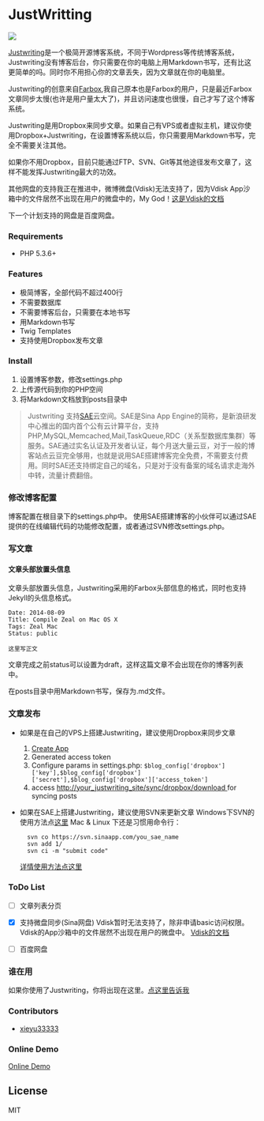 JustWritting
============


![](https://raw.githubusercontent.com/hjue/JustWriting/develop/docs/page.png)

[Justwriting](https://github.com/hjue/JustWriting)是一个极简开源博客系统，不同于Wordpress等传统博客系统，Justwriting没有博客后台，你只需要在你的电脑上用Markdown书写，还有比这更简单的吗。同时你不用担心你的文章丢失，因为文章就在你的电脑里。

Justwriting的创意来自[Farbox](https://www.farbox.com/),我自己原本也是Farbox的用户，只是最近Farbox文章同步太慢(也许是用户量太大了)，并且访问速度也很慢，自己才写了这个博客系统。

Justwriting是用Dropbox来同步文章。如果自己有VPS或者虚拟主机，建议你使用Dropbox+Justwriting，在设置博客系统以后，你只需要用Markdown书写，完全不需要关注其他。

如果你不用Dropbox，目前只能通过FTP、SVN、Git等其他途径发布文章了，这样不能发挥Justwriting最大的功效。

其他网盘的支持我正在推进中，微博微盘(Vdisk)无法支持了，因为Vdisk App沙箱中的文件居然不出现在用户的微盘中的，My God！[这是Vdisk的文档](http://vdisk.weibo.com/developers/index.php?module=api&action=rights#space)

下一个计划支持的网盘是百度网盘。


### Requirements

- PHP 5.3.6+


### Features

- 极简博客，全部代码不超过400行
- 不需要数据库
- 不需要博客后台，只需要在本地书写
- 用Markdown书写
- Twig Templates
- 支持使用Dropbox发布文章

### Install

1. 设置博客参数，修改settings.php
1. 上传源代码到你的PHP空间
2. 将Markdown文档放到posts目录中

> Justwriting 支持[SAE](http://sae.sina.com.cn)云空间。SAE是Sina App Engine的简称，是新浪研发中心推出的国内首个公有云计算平台，支持PHP,MySQL,Memcached,Mail,TaskQueue,RDC（关系型数据库集群）等服务。SAE通过实名认证及开发者认证，每个月送大量云豆，对于一般的博客站点云豆完全够用，也就是说用SAE搭建博客完全免费，不需要支付费用。同时SAE还支持绑定自己的域名，只是对于没有备案的域名请求走海外中转，流量计费翻倍。

### 修改博客配置

博客配置在根目录下的settings.php中。
使用SAE搭建博客的小伙伴可以通过SAE提供的在线编辑代码的功能修改配置，或者通过SVN修改settings.php。

### 写文章

#### 文章头部放置头信息

文章头部放置头信息，Justwriting采用的Farbox头部信息的格式，同时也支持Jekyll的头信息格式。

    Date: 2014-08-09
    Title: Compile Zeal on Mac OS X
    Tags: Zeal Mac
    Status: public
    
    这里写正文

文章完成之前status可以设置为draft，这样这篇文章不会出现在你的博客列表中。

在posts目录中用Markdown书写，保存为.md文件。

### 文章发布

- 如果是在自己的VPS上搭建Justwriting，建议使用Dropbox来同步文章

    1. [ Create App ](https://www.dropbox.com/developers/apps)
    1. Generated access token
    1. Configure params in settings.php: `$blog_config['dropbox']['key'],$blog_config['dropbox']['secret'],$blog_config['dropbox']['access_token']`
    1. access [http://your_justwriting_site/sync/dropbox/download ](http://your_justwriting_site/sync/dropbox/download ) for syncing posts
    
- 如果在SAE上搭建Justwriting，建议使用SVN来更新文章
    Windows下SVN的使用方法点[这里](http://sae.sina.com.cn/doc/tutorial/code-deploy.html#tortoisesvn)
    Mac & Linux 下还是习惯用命令行：
    
        svn co https://svn.sinaapp.com/you_sae_name
        svn add 1/
        svn ci -m "submit code"   
        
    [详情使用方法点这里](http://sae.sina.com.cn/doc/tutorial/helloworld-for-linux-mac.html)
    
### ToDo List

- [ ] 文章列表分页
- [x] 支持微盘同步(Sina网盘) 
Vdisk暂时无法支持了，除非申请basic访问权限。Vdisk的App沙箱中的文件居然不出现在用户的微盘中。
[Vdisk的文档](http://vdisk.weibo.com/developers/index.php?module=api&action=rights#space)

- [ ] 百度网盘

### 谁在用

  如果你使用了Justwriting，你将出现在这里。[点这里告诉我](https://github.com/hjue/JustWriting/issues/new)

### Contributors

- [xieyu33333](https://github.com/xieyu33333)

### Online Demo

[Online Demo](http://justwriting.sinaapp.com/)

## License

MIT